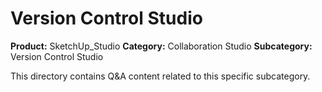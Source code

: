 # Version Control Studio

**Product:** SketchUp_Studio
**Category:** Collaboration Studio
**Subcategory:** Version Control Studio

This directory contains Q&A content related to this specific subcategory.
